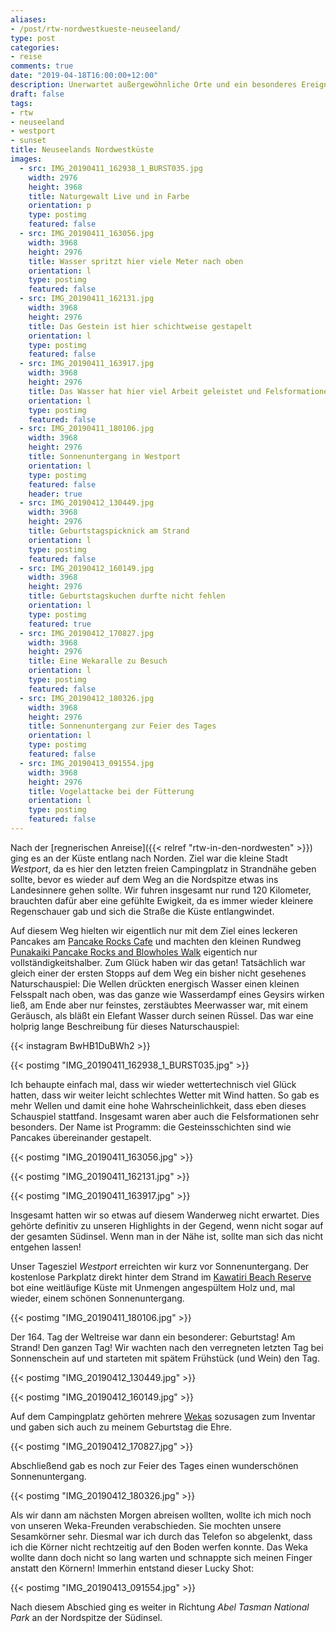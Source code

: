 ```yaml
---
aliases:
- /post/rtw-nordwestkueste-neuseeland/
type: post
categories:
- reise
comments: true
date: "2019-04-18T16:00:00+12:00"
description: Unerwartet außergewöhnliche Orte und ein besonderes Ereignis an der Nordwestküste Neuseelands
draft: false
tags:
- rtw
- neuseeland
- westport
- sunset
title: Neuseelands Nordwestküste
images:
  - src: IMG_20190411_162938_1_BURST035.jpg
    width: 2976
    height: 3968
    title: Naturgewalt Live und in Farbe
    orientation: p
    type: postimg
    featured: false
  - src: IMG_20190411_163056.jpg
    width: 3968
    height: 2976
    title: Wasser spritzt hier viele Meter nach oben
    orientation: l
    type: postimg
    featured: false
  - src: IMG_20190411_162131.jpg
    width: 3968
    height: 2976
    title: Das Gestein ist hier schichtweise gestapelt
    orientation: l
    type: postimg
    featured: false
  - src: IMG_20190411_163917.jpg
    width: 3968
    height: 2976
    title: Das Wasser hat hier viel Arbeit geleistet und Felsformationen entstehen lassen
    orientation: l
    type: postimg
    featured: false
  - src: IMG_20190411_180106.jpg
    width: 3968
    height: 2976
    title: Sonnenuntergang in Westport
    orientation: l
    type: postimg
    featured: false
    header: true
  - src: IMG_20190412_130449.jpg
    width: 3968
    height: 2976
    title: Geburtstagspicknick am Strand
    orientation: l
    type: postimg
    featured: false
  - src: IMG_20190412_160149.jpg
    width: 3968
    height: 2976
    title: Geburtstagskuchen durfte nicht fehlen
    orientation: l
    type: postimg
    featured: true
  - src: IMG_20190412_170827.jpg
    width: 3968
    height: 2976
    title: Eine Wekaralle zu Besuch
    orientation: l
    type: postimg
    featured: false
  - src: IMG_20190412_180326.jpg
    width: 3968
    height: 2976
    title: Sonnenuntergang zur Feier des Tages
    orientation: l
    type: postimg
    featured: false
  - src: IMG_20190413_091554.jpg
    width: 3968
    height: 2976
    title: Vogelattacke bei der Fütterung
    orientation: l
    type: postimg
    featured: false
---
```


Nach der [regnerischen Anreise]({{< relref "rtw-in-den-nordwesten" >}}) ging es an der Küste entlang nach Norden. Ziel war die kleine Stadt _Westport_, da es hier den letzten freien Campingplatz in Strandnähe geben sollte, bevor es wieder auf dem Weg an die Nordspitze etwas ins Landesinnere gehen sollte. Wir fuhren insgesamt nur rund 120 Kilometer, brauchten dafür aber eine gefühlte Ewigkeit, da es immer wieder kleinere Regenschauer gab und sich die Straße die Küste entlangwindet.

Auf diesem Weg hielten wir eigentlich nur mit dem Ziel eines leckeren Pancakes am [Pancake Rocks Cafe](https://goo.gl/maps/uP9WKfwzYedp9MVT7) und machten den kleinen Rundweg [Punakaiki Pancake Rocks and Blowholes Walk](https://goo.gl/maps/FGeVy3JungUuTEzm9) eigentich nur vollständigkeitshalber. Zum Glück haben wir das getan! Tatsächlich war gleich einer der ersten Stopps auf dem Weg ein bisher nicht gesehenes Naturschauspiel: Die Wellen drückten energisch Wasser einen kleinen Felsspalt nach oben, was das ganze wie Wasserdampf eines Geysirs wirken ließ, am Ende aber nur feinstes, zerstäubtes Meerwasser war, mit einem Geräusch, als bläßt ein Elefant Wasser durch seinen Rüssel. Das war eine holprig lange Beschreibung für dieses Naturschauspiel:

{{< instagram BwHB1DuBWh2 >}}

{{< postimg "IMG_20190411_162938_1_BURST035.jpg" >}}

Ich behaupte einfach mal, dass wir wieder wettertechnisch viel Glück hatten, dass wir weiter leicht schlechtes Wetter mit Wind hatten. So gab es mehr Wellen und damit eine hohe Wahrscheinlichkeit, dass eben dieses Schauspiel stattfand. Insgesamt waren aber auch die Felsformationen sehr besonders. Der Name ist Programm: die Gesteinsschichten sind wie Pancakes übereinander gestapelt.

{{< postimg "IMG_20190411_163056.jpg" >}}

{{< postimg "IMG_20190411_162131.jpg" >}}

{{< postimg "IMG_20190411_163917.jpg" >}}

Insgesamt hatten wir so etwas auf diesem Wanderweg nicht erwartet. Dies gehörte definitiv zu unseren Highlights in der Gegend, wenn nicht sogar auf der gesamten Südinsel. Wenn man in der Nähe ist, sollte man sich das nicht entgehen lassen!

Unser Tagesziel _Westport_ erreichten wir kurz vor Sonnenuntergang. Der kostenlose Parkplatz direkt hinter dem Strand im [Kawatiri Beach Reserve](https://goo.gl/maps/ZCrDrKmxhqqg2ttU6) bot eine weitläufige Küste mit Unmengen angespültem Holz und, mal wieder, einem schönen Sonnenuntergang.

{{< postimg "IMG_20190411_180106.jpg" >}}

Der 164. Tag der Weltreise war dann ein besonderer: Geburtstag! Am Strand! Den ganzen Tag! Wir wachten nach den verregneten letzten Tag bei Sonnenschein auf und starteten mit spätem Frühstück (und Wein) den Tag.

{{< postimg "IMG_20190412_130449.jpg" >}}

{{< postimg "IMG_20190412_160149.jpg" >}}

Auf dem Campingplatz gehörten mehrere [Wekas](https://de.wikipedia.org/wiki/Wekaralle) sozusagen zum Inventar und gaben sich auch zu meinem Geburtstag die Ehre.

{{< postimg "IMG_20190412_170827.jpg" >}}

Abschließend gab es noch zur Feier des Tages einen wunderschönen Sonnenuntergang.

{{< postimg "IMG_20190412_180326.jpg" >}}

Als wir dann am nächsten Morgen abreisen wollten, wollte ich mich noch von unseren Weka-Freunden verabschieden. Sie mochten unsere Sesamkörner sehr. Diesmal war ich durch das Telefon so abgelenkt, dass ich die Körner nicht rechtzeitig auf den Boden werfen konnte. Das Weka wollte dann doch nicht so lang warten und schnappte sich meinen Finger anstatt den Körnern! Immerhin entstand dieser Lucky Shot:

{{< postimg "IMG_20190413_091554.jpg" >}}

Nach diesem Abschied ging es weiter in Richtung _Abel Tasman National Park_ an der Nordspitze der Südinsel.
